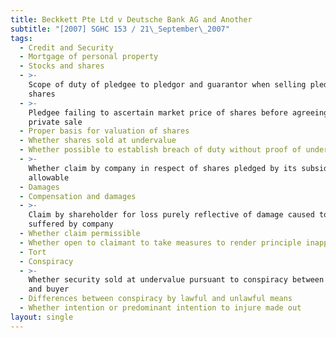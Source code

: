 ```yaml
---
title: Beckkett Pte Ltd v Deutsche Bank AG and Another
subtitle: "[2007] SGHC 153 / 21\_September\_2007"
tags:
  - Credit and Security
  - Mortgage of personal property
  - Stocks and shares
  - >-
    Scope of duty of pledgee to pledgor and guarantor when selling pledged
    shares
  - >-
    Pledgee failing to ascertain market price of shares before agreeing to
    private sale
  - Proper basis for valuation of shares
  - Whether shares sold at undervalue
  - Whether possible to establish breach of duty without proof of undervalue
  - >-
    Whether claim by company in respect of shares pledged by its subsidiary
    allowable
  - Damages
  - Compensation and damages
  - >-
    Claim by shareholder for loss purely reflective of damage caused to or loss
    suffered by company
  - Whether claim permissible
  - Whether open to claimant to take measures to render principle inapplicable
  - Tort
  - Conspiracy
  - >-
    Whether security sold at undervalue pursuant to conspiracy between pledgee
    and buyer
  - Differences between conspiracy by lawful and unlawful means
  - Whether intention or predominant intention to injure made out
layout: single
---
```


